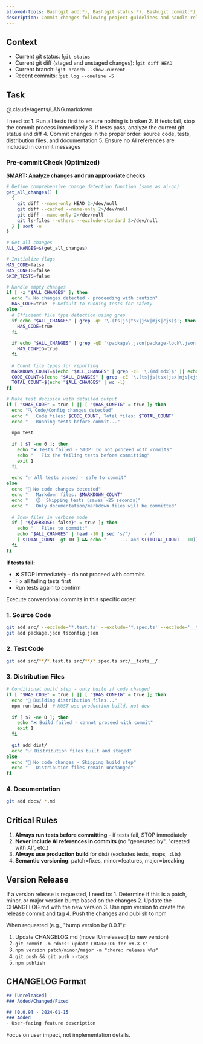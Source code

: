 ```yaml
---
allowed-tools: Bash(git add:*), Bash(git status:*), Bash(git commit:*), Bash(git diff:*), Bash(npm run build:*), Bash(npm test:*), Bash(npm version:*), Bash(npm publish:*), Bash(npm whoami:*), Bash(npm pack:*)
description: Commit changes following project guidelines and handle releases
---
```


## Context

- Current git status: !`git status`
- Current git diff (staged and unstaged changes): !`git diff HEAD`
- Current branch: !`git branch --show-current`
- Recent commits: !`git log --oneline -5`

## Task

@.claude/agents/LANG.markdown

<ultrathink>
I need to:
1. Run all tests first to ensure nothing is broken
2. If tests fail, stop the commit process immediately
3. If tests pass, analyze the current git status and diff
4. Commit changes in the proper order: source code, tests, distribution files, and documentation
5. Ensure no AI references are included in commit messages
</ultrathink>

### Pre-commit Check (Optimized)

**SMART: Analyze changes and run appropriate checks**

```bash
# Define comprehensive change detection function (same as ai-go)
get_all_changes() {
  {
    git diff --name-only HEAD 2>/dev/null
    git diff --cached --name-only 2>/dev/null
    git diff --name-only 2>/dev/null
    git ls-files --others --exclude-standard 2>/dev/null
  } | sort -u
}

# Get all changes
ALL_CHANGES=$(get_all_changes)

# Initialize flags
HAS_CODE=false
HAS_CONFIG=false
SKIP_TESTS=false

# Handle empty changes
if [ -z "$ALL_CHANGES" ]; then
  echo "⚠️ No changes detected - proceeding with caution"
  HAS_CODE=true  # Default to running tests for safety
else
  # Efficient file type detection using grep
  if echo "$ALL_CHANGES" | grep -qE '\.(ts|js|tsx|jsx|mjs|cjs)$'; then
    HAS_CODE=true
  fi
  
  if echo "$ALL_CHANGES" | grep -qE '(package\.json|package-lock\.json|tsconfig.*\.json|jest\.config\.|\\.eslintrc)'; then
    HAS_CONFIG=true
  fi
  
  # Count file types for reporting
  MARKDOWN_COUNT=$(echo "$ALL_CHANGES" | grep -cE '\.(md|mdx)$' || echo 0)
  CODE_COUNT=$(echo "$ALL_CHANGES" | grep -cE '\.(ts|js|tsx|jsx|mjs|cjs)$' || echo 0)
  TOTAL_COUNT=$(echo "$ALL_CHANGES" | wc -l)
fi

# Make test decision with detailed output
if [ "$HAS_CODE" = true ] || [ "$HAS_CONFIG" = true ]; then
  echo "🔍 Code/Config changes detected"
  echo "   Code files: $CODE_COUNT, Total files: $TOTAL_COUNT"
  echo "   Running tests before commit..."
  
  npm test
  
  if [ $? -ne 0 ]; then
    echo "❌ Tests failed - STOP! Do not proceed with commits"
    echo "   Fix the failing tests before committing"
    exit 1
  fi
  
  echo "✅ All tests passed - safe to commit"
else
  echo "📝 No code changes detected"
  echo "   Markdown files: $MARKDOWN_COUNT"
  echo "   ⏱️  Skipping tests (saves ~25 seconds)"
  echo "   Only documentation/markdown files will be committed"
  
  # Show files in verbose mode
  if [ "${VERBOSE:-false}" = true ]; then
    echo "   Files to commit:"
    echo "$ALL_CHANGES" | head -10 | sed 's/^/     - /'
    [ $TOTAL_COUNT -gt 10 ] && echo "     ... and $((TOTAL_COUNT - 10)) more"
  fi
fi
```

**If tests fail:**
- ❌ STOP immediately - do not proceed with commits
- Fix all failing tests first
- Run tests again to confirm

Execute conventional commits in this specific order:

### 1. Source Code
```bash
git add src/ --exclude='*.test.ts' --exclude='*.spec.ts' --exclude='__tests__'
git add package.json tsconfig.json
```

### 2. Test Code
```bash
git add src/**/*.test.ts src/**/*.spec.ts src/__tests__/
```

### 3. Distribution Files  
```bash
# Conditional build step - only build if code changed
if [ "$HAS_CODE" = true ] || [ "$HAS_CONFIG" = true ]; then
  echo "🔨 Building distribution files..."
  npm run build  # MUST use production build, not dev
  
  if [ $? -ne 0 ]; then
    echo "❌ Build failed - cannot proceed with commit"
    exit 1
  fi
  
  git add dist/
  echo "✅ Distribution files built and staged"
else
  echo "📝 No code changes - Skipping build step"
  echo "   Distribution files remain unchanged"
fi
```

### 4. Documentation
```bash
git add docs/ *.md
```

## Critical Rules

1. **Always run tests before committing** - if tests fail, STOP immediately
2. **Never include AI references in commits** (no "generated by", "created with AI", etc.)
3. **Always use production build** for dist/ (excludes tests, maps, .d.ts)
4. **Semantic versioning**: patch=fixes, minor=features, major=breaking

## Version Release

<ultrathink>
If a version release is requested, I need to:
1. Determine if this is a patch, minor, or major version bump based on the changes
2. Update the CHANGELOG.md with the new version
3. Use npm version to create the release commit and tag
4. Push the changes and publish to npm
</ultrathink>

When requested (e.g., "bump version by 0.0.1"):

1. Update CHANGELOG.md (move [Unreleased] to new version)
2. `git commit -m "docs: update CHANGELOG for vX.X.X"`
3. `npm version patch/minor/major -m "chore: release v%s"`
4. `git push && git push --tags`
5. `npm publish`

## CHANGELOG Format

```markdown
## [Unreleased]
### Added/Changed/Fixed

## [0.0.9] - 2024-01-15
### Added
- User-facing feature description
```

Focus on user impact, not implementation details.